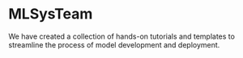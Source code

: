 # MLSysTeam
We have created a collection of hands-on tutorials and templates to streamline the process of model development and deployment.
